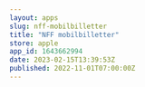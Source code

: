 ```yaml
---
layout: apps
slug: nff-mobilbilletter
title: "NFF mobilbilletter"
store: apple
app_id: 1643662994
date: 2023-02-15T13:39:53Z
published: 2022-11-01T07:00:00Z
---
```

